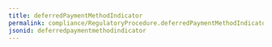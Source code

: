 ```yaml
---
title: deferredPaymentMethodIndicator
permalink: compliance/RegulatoryProcedure.deferredPaymentMethodIndicator.html
jsonid: deferredpaymentmethodindicator
---
```

